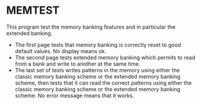 # MEMTEST

This program test the memory banking features and in particular the extended banking.

-  The first page tests that memory banking is correctly reset to good default values. No display means ok.
-  The second page tests extended memory banking which permits to read from a bank and write to another at the same time.
-  The last set of tests writes patterns in the memory using either the classic memory banking scheme or the extended memory banking scheme, then tests that it can read the correct patterns using either the classic memory banking scheme or the extended memory banking scheme. No error message means that it works.
